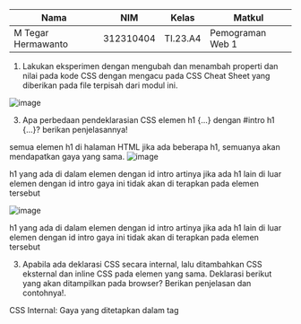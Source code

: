 |Nama|NIM|Kelas|Matkul|
|----|---|-----|------|
|M Tegar Hermawanto|312310404|TI.23.A4|Pemograman Web 1|

1. Lakukan eksperimen dengan mengubah dan menambah properti dan nilai pada kode CSS dengan mengacu pada CSS Cheat Sheet yang diberikan pada file terpisah dari modul ini.

![image](https://github.com/user-attachments/assets/4c2dfca9-e969-4f1d-b6d8-bfc42f6fc662)

3. Apa perbedaan pendeklarasian CSS elemen h1 {...} dengan #intro h1 {...}? berikan penjelasannya!
   
 semua elemen h1 di halaman HTML jika ada beberapa h1, semuanya akan mendapatkan gaya yang sama.
![image](https://github.com/user-attachments/assets/afaa6065-365f-4901-ba80-4db8e47c5959)

h1 yang ada di dalam elemen dengan id intro artinya jika ada h1 lain di luar elemen dengan id intro gaya ini tidak akan di terapkan pada elemen tersebut

![image](https://github.com/user-attachments/assets/1639103b-e111-4ef4-ab30-c2552a83aeab)

h1 yang ada di dalam elemen dengan id intro artinya jika ada h1 lain di luar elemen dengan id intro gaya ini tidak akan di terapkan pada elemen tersebut

3. Apabila ada deklarasi CSS secara internal, lalu ditambahkan CSS eksternal dan inline CSS pada elemen yang sama. Deklarasi berikut yang akan ditampilkan pada browser? Berikan penjelasan dan contohnya!.

CSS Internal: Gaya yang ditetapkan dalam tag <style> akan diterapkan jika tidak ada inline CSS. Dalam contoh ini, color: blue; tidak akan terlihat.

contohnya

            h1{

                color: green; /* CSS Eksternal */

CSS Eksternal: Gaya yang ditetapkan dalam file eksternal akan diterapkan terakhir dan hanya jika tidak ada inline CSS atau CSS internal yang lebih spesifik. Dalam contoh ini, color: green; tidak akan terlihat.

contohnya  

            h1{

                color: blue; /* CSS Internal */
              
4. Pada sebuah elemen HTML ID dan Class, apabila masing-masing selector tersebut terdapat deklarasi CSS, maka terdapat deklarasi yang akan ditampilkan pada browser? Berikan penjelasan dan contohnya!.

Ketika menggunakan CSS, elemen HTML dapat memiliki beberapa deklarasi gaya yang diterapkan padanya. Dalam hal ini, jika sebuah elemen memiliki ID dan class, dan masing-masing memiliki deklarasi CSS, prioritas atau spesifisitas dari selector akan menentukan gaya mana yang diterapkan.

contohnya

![image](https://github.com/user-attachments/assets/28b3acde-fd29-4d75-a941-c3867748c3e8)

ini yang akan di tampikan id selector

![image](https://github.com/user-attachments/assets/048bf428-6633-4365-9b4a-950ccdec3655)

ini yang akan di tampilkan class


